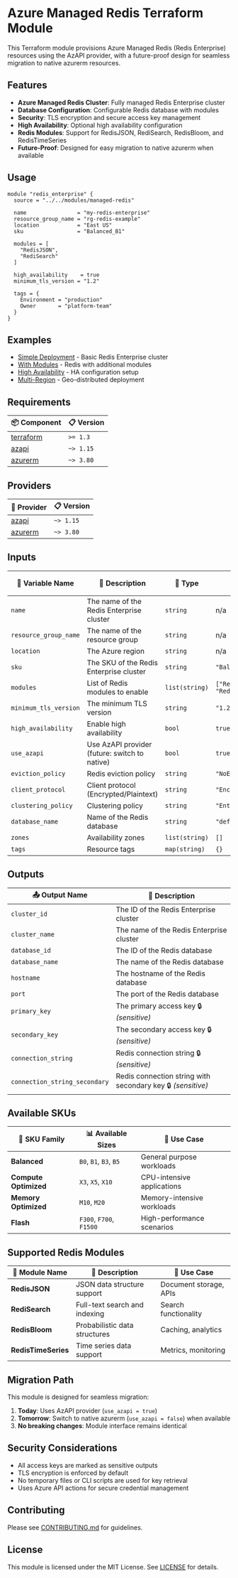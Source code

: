 # Azure Managed Redis Terraform Module

This Terraform module provisions Azure Managed Redis (Redis Enterprise) resources using the AzAPI provider, with a future-proof design for seamless migration to native azurerm resources.

## Features

- **Azure Managed Redis Cluster**: Fully managed Redis Enterprise cluster
- **Database Configuration**: Configurable Redis database with modules
- **Security**: TLS encryption and secure access key management
- **High Availability**: Optional high availability configuration
- **Redis Modules**: Support for RedisJSON, RediSearch, RedisBloom, and RedisTimeSeries
- **Future-Proof**: Designed for easy migration to native azurerm when available

## Usage

```hcl
module "redis_enterprise" {
  source = "../../modules/managed-redis"
  
  name                = "my-redis-enterprise"
  resource_group_name = "rg-redis-example"
  location            = "East US"
  sku                 = "Balanced_B1"
  
  modules = [
    "RedisJSON",
    "RediSearch"
  ]
  
  high_availability    = true
  minimum_tls_version = "1.2"
  
  tags = {
    Environment = "production"
    Owner       = "platform-team"
  }
}
```

## Examples

- [Simple Deployment](../../examples/simple/) - Basic Redis Enterprise cluster
- [With Modules](../../examples/with-modules/) - Redis with additional modules
- [High Availability](../../examples/high-availability/) - HA configuration setup
- [Multi-Region](../../examples/multi-region/) - Geo-distributed deployment

## Requirements

| 📦 Component                                                                              | 📋 Version    |
|-------------------------------------------------------------------------------------------|---------------|
| [terraform](https://www.terraform.io/)                                                   | `>= 1.3`      |
| [azapi](https://registry.terraform.io/providers/Azure/azapi/latest)                     | `~> 1.15`     |
| [azurerm](https://registry.terraform.io/providers/hashicorp/azurerm/latest)             | `~> 3.80`     |

## Providers

| 🔌 Provider                                                                              | 📋 Version    |
|-------------------------------------------------------------------------------------------|---------------|
| [azapi](https://registry.terraform.io/providers/Azure/azapi/latest)                     | `~> 1.15`     |
| [azurerm](https://registry.terraform.io/providers/hashicorp/azurerm/latest)             | `~> 3.80`     |

## Inputs

| 📝 Variable Name         | 📄 Description                          | 🔧 Type            | 🎯 Default                      | ❗ Required |
|---------------------------|------------------------------------------|--------------------|----------------------------------|:-----------:|
| `name`                    | The name of the Redis Enterprise cluster | `string`          | n/a                              | **yes**     |
| `resource_group_name`     | The name of the resource group          | `string`          | n/a                              | **yes**     |
| `location`                | The Azure region                        | `string`          | n/a                              | **yes**     |
| `sku`                     | The SKU of the Redis Enterprise cluster | `string`          | `"Balanced_B0"`                  | no          |
| `modules`                 | List of Redis modules to enable         | `list(string)`    | `["RedisJSON", "RediSearch"]`    | no          |
| `minimum_tls_version`     | The minimum TLS version                  | `string`          | `"1.2"`                          | no          |
| `high_availability`       | Enable high availability                 | `bool`            | `true`                           | no          |
| `use_azapi`               | Use AzAPI provider (future: switch to native) | `bool`      | `true`                           | no          |
| `eviction_policy`         | Redis eviction policy                    | `string`          | `"NoEviction"`                   | no          |
| `client_protocol`         | Client protocol (Encrypted/Plaintext)   | `string`          | `"Encrypted"`                    | no          |
| `clustering_policy`       | Clustering policy                        | `string`          | `"EnterpriseCluster"`            | no          |
| `database_name`           | Name of the Redis database              | `string`          | `"default"`                      | no          |
| `zones`                   | Availability zones                       | `list(string)`    | `[]`                             | no          |
| `tags`                    | Resource tags                            | `map(string)`     | `{}`                             | no          |

## Outputs

| 📤 Output Name                      | 📄 Description                                        |
|-------------------------------------|--------------------------------------------------------|
| `cluster_id`                        | The ID of the Redis Enterprise cluster               |
| `cluster_name`                      | The name of the Redis Enterprise cluster             |
| `database_id`                       | The ID of the Redis database                         |
| `database_name`                     | The name of the Redis database                       |
| `hostname`                          | The hostname of the Redis database                   |
| `port`                              | The port of the Redis database                       |
| `primary_key`                       | The primary access key 🔒 *(sensitive)*               |
| `secondary_key`                     | The secondary access key 🔒 *(sensitive)*             |
| `connection_string`                 | Redis connection string 🔒 *(sensitive)*              |
| `connection_string_secondary`       | Redis connection string with secondary key 🔒 *(sensitive)* |

## Available SKUs

| 🚀 SKU Family         | 📊 Available Sizes          | 🎯 Use Case                    |
|-----------------------|------------------------------|--------------------------------|
| **Balanced**          | `B0`, `B1`, `B3`, `B5`      | General purpose workloads      |
| **Compute Optimized** | `X3`, `X5`, `X10`           | CPU-intensive applications     |
| **Memory Optimized**  | `M10`, `M20`                | Memory-intensive workloads     |
| **Flash**             | `F300`, `F700`, `F1500`     | High-performance scenarios     |

## Supported Redis Modules

| 🧩 Module Name         | 📄 Description                          | 🎯 Use Case                    |
|------------------------|------------------------------------------|--------------------------------|
| **RedisJSON**          | JSON data structure support             | Document storage, APIs        |
| **RediSearch**         | Full-text search and indexing          | Search functionality          |
| **RedisBloom**         | Probabilistic data structures           | Caching, analytics            |
| **RedisTimeSeries**    | Time series data support               | Metrics, monitoring           |

## Migration Path

This module is designed for seamless migration:

1. **Today**: Uses AzAPI provider (`use_azapi = true`)
2. **Tomorrow**: Switch to native azurerm (`use_azapi = false`) when available
3. **No breaking changes**: Module interface remains identical

## Security Considerations

- All access keys are marked as sensitive outputs
- TLS encryption is enforced by default
- No temporary files or CLI scripts are used for key retrieval
- Uses Azure API actions for secure credential management

## Contributing

Please see [CONTRIBUTING.md](../../CONTRIBUTING.md) for guidelines.

## License

This module is licensed under the MIT License. See [LICENSE](../../LICENSE) for details.
